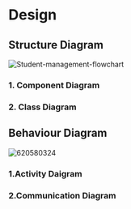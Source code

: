 # Design

## Structure Diagram

![Student-management-flowchart](https://user-images.githubusercontent.com/94335341/143401464-806d7a82-5036-48ee-a8eb-d0d817b26569.jpg)


### 1. Component Diagram

### 2. Class Diagram



## Behaviour Diagram

![620580324](https://user-images.githubusercontent.com/94335341/143401941-dd6dee07-c552-4577-a7b4-3eddf8c3a686.png)


### 1.Activity Daigram

### 2.Communication Diagram


